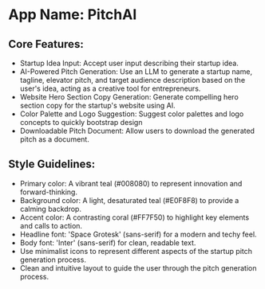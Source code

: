 # **App Name**: PitchAI

## Core Features:

- Startup Idea Input: Accept user input describing their startup idea.
- AI-Powered Pitch Generation: Use an LLM to generate a startup name, tagline, elevator pitch, and target audience description based on the user's idea, acting as a creative tool for entrepreneurs.
- Website Hero Section Copy Generation: Generate compelling hero section copy for the startup's website using AI.
- Color Palette and Logo Suggestion: Suggest color palettes and logo concepts to quickly bootstrap design
- Downloadable Pitch Document: Allow users to download the generated pitch as a document.

## Style Guidelines:

- Primary color: A vibrant teal (#008080) to represent innovation and forward-thinking.
- Background color: A light, desaturated teal (#E0F8F8) to provide a calming backdrop.
- Accent color: A contrasting coral (#FF7F50) to highlight key elements and calls to action.
- Headline font: 'Space Grotesk' (sans-serif) for a modern and techy feel.
- Body font: 'Inter' (sans-serif) for clean, readable text.
- Use minimalist icons to represent different aspects of the startup pitch generation process.
- Clean and intuitive layout to guide the user through the pitch generation process.